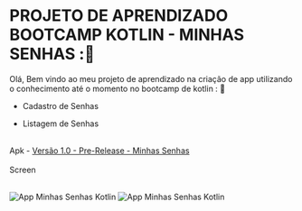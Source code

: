 # PROJETO DE APRENDIZADO BOOTCAMP KOTLIN - MINHAS SENHAS ::key:

Olá, Bem vindo ao meu projeto de aprendizado na criação de app utilizando o conhecimento até o momento no bootcamp de kotlin : :book:



- Cadastro de Senhas

- Listagem de Senhas
<br><br>

Apk - <a href="https://github.com/dariosalles/dio_kotlin_minhassenhas/releases/download/MinhasSenhas/minhassenhas.apk">Versão 1.0 - Pre-Release - Minhas Senhas</a>
<br><br>
Screen<br><br>

<img alt="App Minhas Senhas Kotlin" src="http://www.dsxweb.com.br/apps/kotlin/minhassenhas/01.jpg" border="0">
<img alt="App Minhas Senhas Kotlin" src="http://www.dsxweb.com.br/apps/kotlin/minhassenhas/02.jpg" border="0">
  